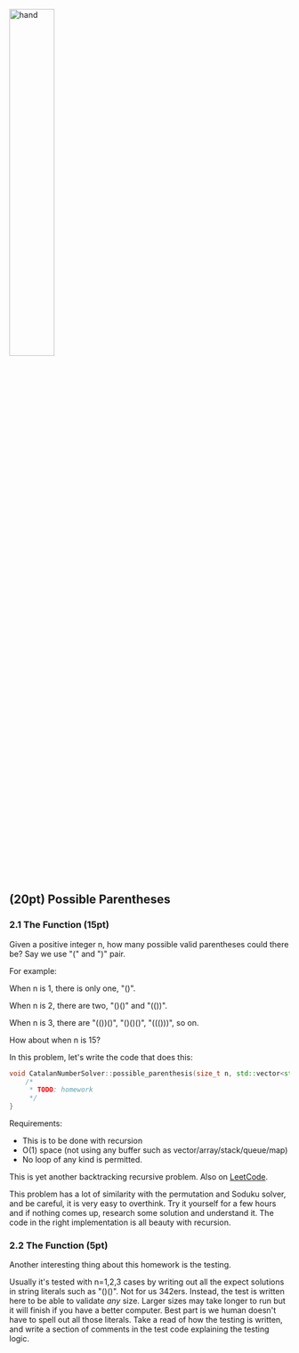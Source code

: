 <img src="https://user-images.githubusercontent.com/252020/171264166-344df444-3ffc-4ab9-8054-9dffe8261253.png"
     alt="hand"
     width="40%" />
     
## (20pt) Possible Parentheses

### 2.1 The Function (15pt)

Given a positive integer n, how many possible valid parentheses could there be? Say we use "(" and ")" pair.

For example:

When n is 1, there is only one, "()".

When n is 2, there are two, "()()" and "(())".

When n is 3, there are "(())()", "()()()", "((()))", so on. 

How about when n is 15?

In this problem, let's write the code that does this:

```c++
void CatalanNumberSolver::possible_parenthesis(size_t n, std::vector<std::string> &result) {
    /*
     * TODO: homework
     */
}
```

Requirements:

- This is to be done with recursion
- O(1) space (not using any buffer such as vector/array/stack/queue/map) 
- No loop of any kind is permitted.

This is yet another backtracking recursive problem. Also on [LeetCode](https://leetcode.com/problems/generate-parentheses/).

This problem has a lot of similarity with the permutation and Soduku solver, and be careful, it is very easy to overthink. Try it yourself for a few hours and if nothing comes up, research some solution and understand it. The code in the right implementation is all beauty with recursion. 

### 2.2 The Function (5pt)

Another interesting thing about this homework is the testing. 

Usually it's tested with n=1,2,3 cases by writing out all the expect solutions in string literals such as "()()". Not for us 342ers. Instead, the test is written here to be able to validate *any* size. Larger sizes may take longer to run but it will finish if you have a better computer. Best part is we human doesn't have to spell out all those literals. Take a read of how the testing is written, and write a section of comments in the test code explaining the testing logic. 
